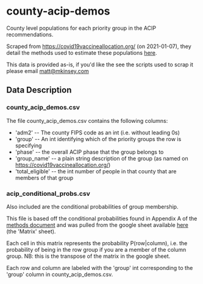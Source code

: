 # county-acip-demos

County level populations for each priority group in the ACIP recommendations. 

Scraped from https://covid19vaccineallocation.org/ (on 2021-01-07), they detail the methods used to estimate these populations [here](https://covid19vaccineallocation.org/assets/Vaccine_Allocation_Planner_for_COVID19_Methods.pdf).

This data is provided as-is, if you'd like the see the scripts used to scrap it please email matt@mkinsey.com

## Data Description
### county_acip_demos.csv
The file county_acip_demos.csv contains the following columns:
- 'adm2' -- The county FIPS code as an int (i.e. without leading 0s)
- 'group' -- An int identifying which of the priority groups the row is specifying
- 'phase' -- the overall ACIP phase that the group belongs to
- 'group_name' -- a plain string description of the group (as named on https://covid19vaccineallocation.org/)
- 'total_eligible' -- the int number of people in that county that are members of that group

### acip_conditional_probs.csv
Also included are the conditional probabilities of group membership.

This file is based off the conditional probabilities found in Appendix A of the [methods document](https://covid19vaccineallocation.org/assets/Vaccine_Allocation_Planner_for_COVID19_Methods.pdf) and was pulled from the google sheet available [here](https://docs.google.com/spreadsheets/d/1a-HffiAJUXQH2wb2inCtE6HHYEBYzDmWSlyGQFV-mhA/edit#gid=0) (the 'Matrix' sheet).

Each cell in this matrix represents the probability P(row|column), i.e. the probability of being in the row group if you are a member of the column group. NB: this is the transpose of the matrix in the google sheet.

Each row and column are labeled with the 'group' int corresponding to the 'group' column in county_acip_demos.csv.
